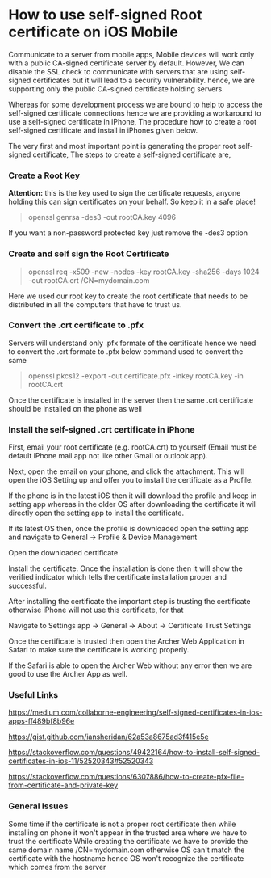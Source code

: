 # How to use self-signed Root certificate on iOS Mobile

Communicate to a server from mobile apps, Mobile devices will work only with a public CA-signed certificate server by default. However, We can disable the SSL check to communicate with servers that are using self-signed certificates but it will lead to a security vulnerability. hence, we are supporting only the public CA-signed certificate holding servers.

Whereas for some development process we are bound to help to access the self-signed certificate connections hence we are providing a workaround to use a self-signed certificate in iPhone, The procedure how to create a root self-signed certificate and install in iPhones given below.

The very first and most important point is generating the proper root self-signed certificate, The steps to create a self-signed certificate are,

### Create a Root Key

**Attention:** this is the key used to sign the certificate requests, anyone holding this can sign certificates on your behalf. So keep it in a safe place!

> openssl genrsa -des3 -out rootCA.key 4096

If you want a non-password protected key just remove the -des3 option

### Create and self sign the Root Certificate

> openssl req -x509 -new -nodes -key rootCA.key -sha256 -days 1024 -out rootCA.crt /CN=mydomain.com

Here we used our root key to create the root certificate that needs to be distributed in all the computers that have to trust us.

### Convert the .crt certificate to  .pfx

Servers will understand only .pfx formate of the certificate hence we need to convert the .crt formate to .pfx below command used to convert the same

> openssl pkcs12 -export -out certificate.pfx -inkey rootCA.key -in rootCA.crt

Once the certificate is installed in the server then the same .crt certificate should be installed on the phone as well

### Install the self-signed .crt certificate in iPhone

First, email your root certificate (e.g. rootCA.crt) to yourself (Email must be default iPhone mail app not like other Gmail or outlook app).



Next, open the email on your phone, and click the attachment. This will open the iOS Setting up and offer you to install the certificate as a Profile.

If the phone is in the latest iOS then it will download the profile and keep in setting app whereas in the older OS after downloading the certificate it will directly open the setting app to install the certificate.



If its latest OS then, once the profile is downloaded open the setting app and navigate to General → Profile & Device Management



Open the downloaded certificate



Install the certificate. Once the installation is done then it will show the verified indicator which tells the certificate installation proper and successful.



After installing the certificate the important step is trusting the certificate otherwise iPhone will not use this certificate, for that

Navigate to Settings app → General → About → Certificate Trust Settings



Once the certificate is trusted then open the Archer Web Application in Safari to make sure the certificate is working properly.

If the Safari is able to open the Archer Web without any error then we are good to use the Archer App as well.

### Useful Links

https://medium.com/collaborne-engineering/self-signed-certificates-in-ios-apps-ff489bf8b96e

https://gist.github.com/iansheridan/62a53a8675ad3f415e5e

https://stackoverflow.com/questions/49422164/how-to-install-self-signed-certificates-in-ios-11/52520343#52520343

https://stackoverflow.com/questions/6307886/how-to-create-pfx-file-from-certificate-and-private-key

### General Issues
Some time if the certificate is not a proper root certificate then while installing on phone  it won't appear in the trusted area where we have to trust the certificate
While creating the certificate we have to provide the same domain name /CN=mydomain.com otherwise OS can't match the certificate with the hostname hence OS won't recognize the certificate which comes from the server


